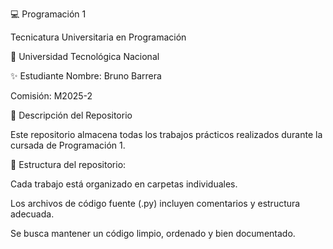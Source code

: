💻 Programación 1

Tecnicatura Universitaria en Programación

📍 Universidad Tecnológica Nacional

✨ Estudiante
Nombre: Bruno Barrera

Comisión: M2025-2 

📂 Descripción del Repositorio

Este repositorio almacena todas los trabajos prácticos realizados durante la cursada de Programación 1.

📌 Estructura del repositorio:


Cada trabajo está organizado en carpetas individuales.

Los archivos de código fuente (.py) incluyen comentarios y estructura adecuada.

Se busca mantener un código limpio, ordenado y bien documentado.
